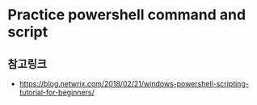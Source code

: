 # Practice powershell command and script

## 참고링크

- https://blog.netwrix.com/2018/02/21/windows-powershell-scripting-tutorial-for-beginners/
